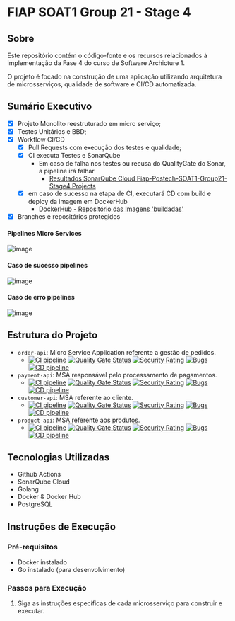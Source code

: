 # FIAP SOAT1 Group 21 - Stage 4
## Sobre
Este repositório contém o código-fonte e os recursos relacionados à implementação da Fase 4 do curso de Software Archicture 1.

O projeto é focado na construção de uma aplicação utilizando arquitetura de microsserviços, qualidade de software e CI/CD automatizada.

## Sumário Executivo
- [x] Projeto Monolito reestruturado em micro serviço;
- [x] Testes Unitários e BBD;
- [x] Workflow CI/CD
  - [x] Pull Requests com execução dos testes e qualidade; 
  - [x] CI executa Testes e SonarQube
      - Em caso de falha nos testes ou recusa do QualityGate do Sonar, a pipeline irá falhar 
        - [Resultados SonarQube Cloud Fiap-Postech-SOAT1-Group21-Stage4 Projects](https://sonarcloud.io/organizations/fiap-postech-soat1-group21-stage4/projects)
  - [x] em caso de sucesso na etapa de CI, executará CD com build e deploy da imagem em DockerHub
      - [DockerHub - Repositório das Imagens 'buildadas'](https://hub.docker.com/u/dchagas)
- [x] Branches e repositórios protegidos

#### Pipelines Micro Services 
![image](https://github.com/fiap-postech-soat1-group21-stage4/.github/assets/83218983/dca5f82b-7df1-4fa1-b8fe-05e4a4f51586)

#### Caso de sucesso pipelines
![image](https://github.com/fiap-postech-soat1-group21-stage4/.github/assets/83218983/7aa01b7a-6542-4074-a84e-ed564f00f4a8)

#### Caso de erro pipelines
![image](https://github.com/fiap-postech-soat1-group21-stage4/.github/assets/83218983/8e944c13-08c3-4af3-9e7c-09758ff3063d)

## Estrutura do Projeto
- `order-api`: Micro Service Application referente a gestão de pedidos.
  - [![CI pipeline](https://github.com/fiap-postech-soat1-group21-stage4/order-api/actions/workflows/github-ci.yml/badge.svg)](https://github.com/fiap-postech-soat1-group21-stage4/order-api/actions/workflows/github-ci.yml) [![Quality Gate Status](https://sonarcloud.io/api/project_badges/measure?project=fiap-postech-soat1-group21-stage4_order-api&metric=alert_status)](https://sonarcloud.io/summary/new_code?id=fiap-postech-soat1-group21-stage4_order-api) [![Security Rating](https://sonarcloud.io/api/project_badges/measure?project=fiap-postech-soat1-group21-stage4_order-api&metric=security_rating)](https://sonarcloud.io/summary/new_code?id=fiap-postech-soat1-group21-stage4_order-api) [![Bugs](https://sonarcloud.io/api/project_badges/measure?project=fiap-postech-soat1-group21-stage4_order-api&metric=bugs)](https://sonarcloud.io/summary/new_code?id=fiap-postech-soat1-group21-stage4_order-api) [![CD pipeline](https://github.com/fiap-postech-soat1-group21-stage4/order-api/actions/workflows/github-cd.yml/badge.svg)](https://github.com/fiap-postech-soat1-group21-stage4/order-api/actions/workflows/github-cd.yml)
- `payment-api`: MSA responsável pelo processamento de pagamentos.
  - [![CI pipeline](https://github.com/fiap-postech-soat1-group21-stage4/payment-api/actions/workflows/github-ci.yml/badge.svg)](https://github.com/fiap-postech-soat1-group21-stage4/payment-api/actions/workflows/github-ci.yml) [![Quality Gate Status](https://sonarcloud.io/api/project_badges/measure?project=fiap-postech-soat1-group21-stage4_payment-api&metric=alert_status)](https://sonarcloud.io/summary/new_code?id=fiap-postech-soat1-group21-stage4_payment-api) [![Security Rating](https://sonarcloud.io/api/project_badges/measure?project=fiap-postech-soat1-group21-stage4_payment-api&metric=security_rating)](https://sonarcloud.io/summary/new_code?id=fiap-postech-soat1-group21-stage4_payment-api) [![Bugs](https://sonarcloud.io/api/project_badges/measure?project=fiap-postech-soat1-group21-stage4_payment-api&metric=bugs)](https://sonarcloud.io/summary/new_code?id=fiap-postech-soat1-group21-stage4_payment-api) [![CD pipeline](https://github.com/fiap-postech-soat1-group21-stage4/payment-api/actions/workflows/github-cd.yml/badge.svg)](https://github.com/fiap-postech-soat1-group21-stage4/payment-api/actions/workflows/github-cd.yml)
- `customer-api`: MSA referente ao cliente.
  - [![CI pipeline](https://github.com/fiap-postech-soat1-group21-stage4/customer-api/actions/workflows/github-ci.yml/badge.svg)](https://github.com/fiap-postech-soat1-group21-stage4/customer-api/actions/workflows/github-ci.yml) [![Quality Gate Status](https://sonarcloud.io/api/project_badges/measure?project=fiap-postech-soat1-group21-stage4_customer-api&metric=alert_status)](https://sonarcloud.io/summary/new_code?id=fiap-postech-soat1-group21-stage4_customer-api) [![Security Rating](https://sonarcloud.io/api/project_badges/measure?project=fiap-postech-soat1-group21-stage4_customer-api&metric=security_rating)](https://sonarcloud.io/summary/new_code?id=fiap-postech-soat1-group21-stage4_customer-api) [![Bugs](https://sonarcloud.io/api/project_badges/measure?project=fiap-postech-soat1-group21-stage4_customer-api&metric=bugs)](https://sonarcloud.io/summary/new_code?id=fiap-postech-soat1-group21-stage4_customer-api) [![CD pipeline](https://github.com/fiap-postech-soat1-group21-stage4/customer-api/actions/workflows/github-cd.yml/badge.svg)](https://github.com/fiap-postech-soat1-group21-stage4/customer-api/actions/workflows/github-cd.yml)
- `product-api`: MSA referente aos produtos.
  - [![CI pipeline](https://github.com/fiap-postech-soat1-group21-stage4/product-api/actions/workflows/github-ci.yml/badge.svg)](https://github.com/fiap-postech-soat1-group21-stage4/product-api/actions/workflows/github-ci.yml) [![Quality Gate Status](https://sonarcloud.io/api/project_badges/measure?project=fiap-postech-soat1-group21-stage4_product-api&metric=alert_status)](https://sonarcloud.io/summary/new_code?id=fiap-postech-soat1-group21-stage4_product-api) [![Security Rating](https://sonarcloud.io/api/project_badges/measure?project=fiap-postech-soat1-group21-stage4_product-api&metric=security_rating)](https://sonarcloud.io/summary/new_code?id=fiap-postech-soat1-group21-stage4_product-api) [![Bugs](https://sonarcloud.io/api/project_badges/measure?project=fiap-postech-soat1-group21-stage4_product-api&metric=bugs)](https://sonarcloud.io/summary/new_code?id=fiap-postech-soat1-group21-stage4_product-api) [![CD pipeline](https://github.com/fiap-postech-soat1-group21-stage4/product-api/actions/workflows/github-cd.yml/badge.svg)](https://github.com/fiap-postech-soat1-group21-stage4/product-api/actions/workflows/github-cd.yml)

## Tecnologias Utilizadas

- Github Actions
- SonarQube Cloud
- Golang
- Docker & Docker Hub
- PostgreSQL

## Instruções de Execução

### Pré-requisitos

- Docker instalado
- Go instalado (para desenvolvimento)

### Passos para Execução

1. Siga as instruções específicas de cada microsserviço para construir e executar.
